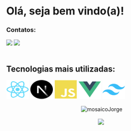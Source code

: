 <h1> 
  Olá, seja bem vindo(a)! 
</h1>

<div> 
  <h3> Contatos:</h3>
  <a href="https://www.linkedin.com/in/jorge-alexandre-de-aquino/" target="_blank"><img src="https://img.shields.io/badge/-LinkedIn-%230077B5?style=for-the-badge&logo=linkedin&logoColor=white" target="_blank"></a> 
  <a href = "mailto:jorgeaamsantos@gmail.com"><img src="https://img.shields.io/badge/-Gmail-%23333?style=for-the-badge&logo=gmail&logoColor=white" target="_blank"></a>
</div>

<div style="display: inline_block">

  <br>
  <h2>Tecnologias mais utilizadas:</h2>
  <img align="center" alt="React-JS" height="50" width="60" src="https://raw.githubusercontent.com/devicons/devicon/master/icons/react/react-original.svg">
  <img align="center" alt="Next-js" height="50" width="60" src="https://github.com/devicons/devicon/blob/master/icons/nextjs/nextjs-original.svg">
  <img align="center" alt="JavaScript" height="50" width="60" src="https://raw.githubusercontent.com/devicons/devicon/master/icons/javascript/javascript-plain.svg">
  <img align="center" alt="Vue-JS" height="50" width="60" src="https://github.com/devicons/devicon/blob/master/icons/vuejs/vuejs-original.svg">
  <img align="center" alt="Tailwind" height="50" width="60" src="https://github.com/devicons/devicon/blob/master/icons/tailwindcss/tailwindcss-original.svg">
</div>

<br>

<div align="center">&nbsp;<img align="center" height="250px" src="https://streak-stats.demolab.com?user=JorgeDeAquino&theme=dracula&border_radius=5&locale=pt-br" alt="mosaicoJorge" /></div>

<br>

<div align="center">
  <img height="180em" src="https://github-readme-stats.vercel.app/api/top-langs/?username=JorgeDeAquino&layout=compact&langs_count=7&theme=dracula"/>
 </div>
